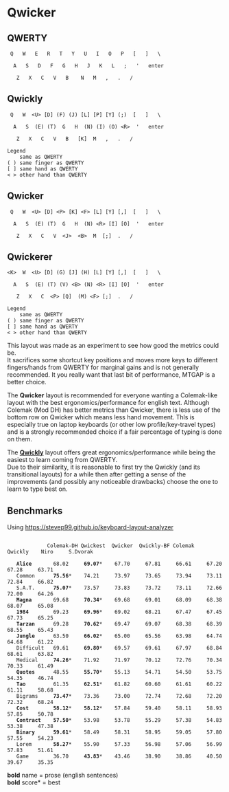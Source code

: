 # Qwicker

## QWERTY
```
 Q   W   E   R   T   Y   U   I   O   P   [   ]   \

  A   S   D   F   G   H   J   K   L   ;   '   enter

   Z   X   C   V   B    N   M   ,   .   /
```

## Qwickly
```
 Q   W  <U> [D] (F) (J) [L] [P] [Y] (;)  [   ]   \

  A   S  (E) (T)  G   H  (N) (I) (O) <R>  '   enter

   Z   X   C   V   B   [K]  M   ,   .   /

Legend
    same as QWERTY
( ) same finger as QWERTY
[ ] same hand as QWERTY
< > other hand than QWERTY
```

## Qwicker
```
 Q   W  <U> [D] <P> [K] <F> [L] [Y] [,]  [   ]   \

  A   S  (E) (T)  G   H  (N) <R> [I] [O]  '   enter

   Z   X   C   V  <J>  <B>  M  [;]  .   /
```

## Qwickerer
```
<K>  W  <U> [D] (G) [J] (H) [L] [Y] [,]  [   ]   \

  A   S  (E) (T) (V) <B> (N) <R> [I] [O]  '   enter

   Z   X   C  <P> [Q]  (M) <F> [;]  .   /

Legend
    same as QWERTY
( ) same finger as QWERTY
[ ] same hand as QWERTY
< > other hand than QWERTY
```
This layout was made as an experiment to see how good the metrics could be.<br/>
It sacrifices some shortcut key positions and moves more keys to different fingers/hands from QWERTY for marginal gains and is not generally recommended. It you really want that last bit of performance, MTGAP is a better choice.

The **Qwicker** layout is recommended for everyone wanting a Colemak-like layout with the best ergonomics/performance for english text. Although Colemak (Mod DH) has better metrics than Qwicker, there is less use of the bottom row on Qwicker which means less hand movement. Thls is especially true on laptop keyboards (or other low profile/key-travel types) and is a strongly recommended choice if a fair percentage of typing is done on them.

The **[Qwickly](https://github.com/qwickly-org/Qwickly)** layout offers great ergonomics/performance while being the easiest to learn coming from QWERTY.<br/>
Due to their similarity, it is reasonable to first try the Qwickly (and its transitional layouts) for a while then after getting a sense of the improvements (and possibly any noticeable drawbacks) choose the one to learn to type best on.

## Benchmarks

Using https://stevep99.github.io/keyboard-layout-analyzer

<pre><code>
             Colemak-DH Qwickest  Qwicker  Qwickly-BF Colemak   Qwickly    Niro     S.Dvorak

   <b>Alice</b>       68.02     <b>69.07</b>*    67.70     67.81     66.61     67.20     67.28     63.71
   Common      <b>75.56</b>*    74.21     73.97     73.65     73.94     73.11     72.84     66.82
   S.A.T.      <b>75.07</b>*    73.57     73.83     73.72     73.11     72.66     72.00     64.26
   <b>Magna</b>       69.68     <b>70.34</b>*    69.68     69.01     68.09     68.38     68.07     65.08
   <b>1984</b>        69.23     <b>69.96</b>*    69.02     68.21     67.47     67.45     67.73     65.25
   <b>Tarzan</b>      69.28     <b>70.62</b>*    69.47     69.07     68.38     68.39     68.55     65.43
   <b>Jungle</b>      63.50     <b>66.02</b>*    65.00     65.56     63.98     64.74     64.68     61.22
   Difficult   69.61     <b>69.80</b>*    69.57     69.61     67.97     68.84     68.61     63.82
   Medical     <b>74.26</b>*    71.92     71.97     70.12     72.76     70.34     70.33     61.49
   <b>Quotes</b>      48.55     <b>55.70</b>*    55.13     54.71     54.50     53.75     54.35     46.74
   <b>Tao</b>         61.35     <b>62.51</b>*    61.82     60.60     61.61     60.22     61.11     58.68
   Bigrams     <b>73.47</b>*    73.36     73.00     72.74     72.68     72.20     72.32     68.24
   <b>Cost</b>        <b>58.12</b>*    <b>58.12</b>*    57.84     59.40     58.11     58.93     57.85     50.78
   <b>Contract</b>    <b>57.50</b>*    53.98     53.78     55.29     57.38     54.83     53.38     47.38
   <b>Binary</b>      <b>59.61</b>*    58.49     58.31     58.95     59.05     57.80     57.55     54.23
   Lorem       <b>58.27</b>*    55.90     57.33     56.98     57.06     56.99     57.83     51.61
   Game        36.70     <b>43.83</b>*    43.46     38.90     38.86     40.50     39.67     35.35
</code></pre>
**bold** name = prose (english sentences)<br/>
**bold** score* = best
